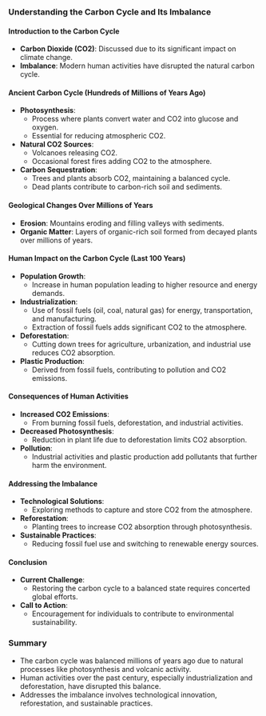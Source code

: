 ###   Understanding the Carbon Cycle and Its Imbalance

#### Introduction to the Carbon Cycle

- **Carbon Dioxide (CO2)**: Discussed due to its significant impact on climate change.
- **Imbalance**: Modern human activities have disrupted the natural carbon cycle.

#### Ancient Carbon Cycle (Hundreds of Millions of Years Ago)

- **Photosynthesis**:
    - Process where plants convert water and CO2 into glucose and oxygen.
    - Essential for reducing atmospheric CO2.
- **Natural CO2 Sources**:
    - Volcanoes releasing CO2.
    - Occasional forest fires adding CO2 to the atmosphere.
- **Carbon Sequestration**:
    - Trees and plants absorb CO2, maintaining a balanced cycle.
    - Dead plants contribute to carbon-rich soil and sediments.

#### Geological Changes Over Millions of Years

- **Erosion**: Mountains eroding and filling valleys with sediments.
- **Organic Matter**: Layers of organic-rich soil formed from decayed plants over millions of years.

#### Human Impact on the Carbon Cycle (Last 100 Years)

- **Population Growth**:
    - Increase in human population leading to higher resource and energy demands.
- **Industrialization**:
    - Use of fossil fuels (oil, coal, natural gas) for energy, transportation, and manufacturing.
    - Extraction of fossil fuels adds significant CO2 to the atmosphere.
- **Deforestation**:
    - Cutting down trees for agriculture, urbanization, and industrial use reduces CO2 absorption.
- **Plastic Production**:
    - Derived from fossil fuels, contributing to pollution and CO2 emissions.

#### Consequences of Human Activities

- **Increased CO2 Emissions**:
    - From burning fossil fuels, deforestation, and industrial activities.
- **Decreased Photosynthesis**:
    - Reduction in plant life due to deforestation limits CO2 absorption.
- **Pollution**:
    - Industrial activities and plastic production add pollutants that further harm the environment.

#### Addressing the Imbalance

- **Technological Solutions**:
    - Exploring methods to capture and store CO2 from the atmosphere.
- **Reforestation**:
    - Planting trees to increase CO2 absorption through photosynthesis.
- **Sustainable Practices**:
    - Reducing fossil fuel use and switching to renewable energy sources.

#### Conclusion

- **Current Challenge**:
    - Restoring the carbon cycle to a balanced state requires concerted global efforts.
- **Call to Action**:
    - Encouragement for individuals to contribute to environmental sustainability.

### Summary

- The carbon cycle was balanced millions of years ago due to natural processes like photosynthesis and volcanic activity.
- Human activities over the past century, especially industrialization and deforestation, have disrupted this balance.
- Addresses the imbalance involves technological innovation, reforestation, and sustainable practices.